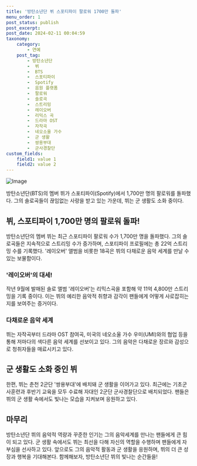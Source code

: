 ```yaml
---
title: '방탄소년단 뷔 스포티파이 팔로워 1700만 돌파'
menu_order: 1
post_status: publish
post_excerpt: 
post_date: 2024-02-11 00:04:59
taxonomy:
    category:
        - 연예
    post_tag:
        - 방탄소년단
        -  뷔
        -  BTS
        -  스포티파이
        -  Spotify
        -  음원 플랫폼
        -  팔로워
        -  솔로곡
        -  스트리밍
        -  레이오버
        -  리믹스 곡
        -  드라마 OST
        -  자작곡
        -  네오소울 가수
        -  군 생활
        -  쌍용부대
        -  군사경찰단
custom_fields:
    field1: value 1
    field2: value 2
---
```


![Image](https://ssl.pstatic.net/mimgnews/image/311/2024/02/10/0001690367_001_20240210090101304.jpg?type=w540)

방탄소년단(BTS)의 멤버 뷔가 스포티파이(Spotify)에서 1,700만 명의 팔로워를 돌파했다. 그의 솔로곡들이 끊임없는 사랑을 받고 있는 가운데, 뷔는 군 생활도 소화 중이다. 
## 뷔, 스포티파이 1,700만 명의 팔로워 돌파!
방탄소년단의 멤버 뷔는 최근 스포티파이 팔로워 수가 1,700만 명을 돌파했다. 그의 솔로곡들은 지속적으로 스트리밍 수가 증가하며, 스포티파이 프로필에는 총 22억 스트리밍 수를 기록했다. '레이오버' 앨범을 비롯한 18곡은 뷔의 다채로운 음악 세계를 만날 수 있는 보물함이다.
### '레이오버'의 대세!
작년 9월에 발매된 솔로 앨범 '레이오버'는 리믹스곡을 포함해 약 11억 4,800만 스트리밍을 기록 중이다. 이는 뷔의 예리한 음악적 취향과 감각이 팬들에게 어떻게 사로잡히는지를 보여주는 증거이다.
### 다채로운 음악 세계
뷔는 자작곡부터 드라마 OST 참여곡, 미국의 네오소울 가수 우미(UMI)와의 협업 등을 통해 저마다의 색다른 음악 세계를 선보이고 있다. 그의 음악은 다채로운 장르와 감성으로 청취자들을 매료시키고 있다.
## 군 생활도 소화 중인 뷔
한편, 뷔는 춘천 2군단 '쌍용부대'에 배치돼 군 생활을 이어가고 있다. 최근에는 기초군사훈련과 후반기 교육을 모두 수료해 자대인 2군단 군사경찰단으로 배치되었다. 팬들은 뷔의 군 생활 속에서도 빛나는 모습을 지켜보며 응원하고 있다.
## 마무리
방탄소년단 뷔의 음악적 역량과 꾸준한 인기는 그의 음악세계를 만나는 팬들에게 큰 힘이 되고 있다. 군 생활 속에서도 뷔는 최선을 다해 자신의 역할을 수행하며 팬들에게 자부심을 선사하고 있다. 앞으로도 그의 음악적 활동과 군 생활을 응원하며, 뷔의 더 큰 성장과 행복을 기대해본다. 함께해보자, 방탄소년단 뷔의 빛나는 순간들을!
